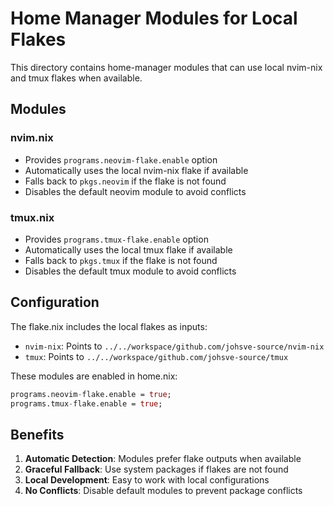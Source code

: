 # Home Manager Modules for Local Flakes

This directory contains home-manager modules that can use local nvim-nix and tmux flakes when available.

## Modules

### nvim.nix
- Provides `programs.neovim-flake.enable` option
- Automatically uses the local nvim-nix flake if available
- Falls back to `pkgs.neovim` if the flake is not found
- Disables the default neovim module to avoid conflicts

### tmux.nix  
- Provides `programs.tmux-flake.enable` option
- Automatically uses the local tmux flake if available
- Falls back to `pkgs.tmux` if the flake is not found
- Disables the default tmux module to avoid conflicts

## Configuration

The flake.nix includes the local flakes as inputs:
- `nvim-nix`: Points to `../../workspace/github.com/johsve-source/nvim-nix`
- `tmux`: Points to `../../workspace/github.com/johsve-source/tmux`

These modules are enabled in home.nix:
```nix
programs.neovim-flake.enable = true;
programs.tmux-flake.enable = true;
```

## Benefits

1. **Automatic Detection**: Modules prefer flake outputs when available
2. **Graceful Fallback**: Use system packages if flakes are not found
3. **Local Development**: Easy to work with local configurations
4. **No Conflicts**: Disable default modules to prevent package conflicts